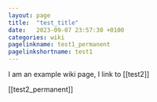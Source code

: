 ```yaml
---
layout: page
title:  "test_title"
date:   2023-09-07 23:57:30 +0100
categories: wiki
pagelinkname: test1_permanent
pagelinkshortname: test1
---
```


I am an example wiki page, I link to [[test2]]

[[test2_permanent]]
